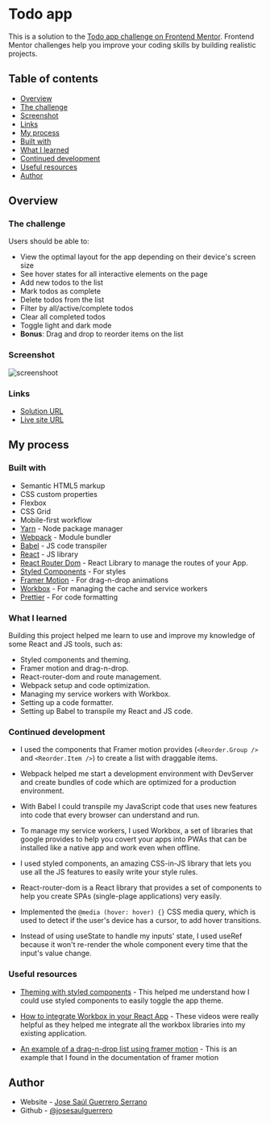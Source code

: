 # Todo app

This is a solution to the [Todo app challenge on Frontend Mentor](https://www.frontendmentor.io/challenges/todo-app-Su1_KokOW). Frontend Mentor challenges help you improve your coding skills by building realistic projects.

## Table of contents

- [Overview](#overview)
- [The challenge](#the-challenge)
- [Screenshot](#screenshot)
- [Links](#links)
- [My process](#my-process)
- [Built with](#built-with)
- [What I learned](#what-i-learned)
- [Continued development](#continued-development)
- [Useful resources](#useful-resources)
- [Author](#author)

## Overview

### The challenge

Users should be able to:

- View the optimal layout for the app depending on their device's screen size
- See hover states for all interactive elements on the page
- Add new todos to the list
- Mark todos as complete
- Delete todos from the list
- Filter by all/active/complete todos
- Clear all completed todos
- Toggle light and dark mode
- **Bonus**: Drag and drop to reorder items on the list

### Screenshot

![screenshoot](https://i.postimg.cc/V6nYGm3L/your-todos-manager-netlify-app.png)

### Links

- [Solution URL](https://github.com/josesaulguerrero/to-do-manager)
- [Live site URL ](https://your-todos-manager.netlify.app/)

## My process

### Built with

- Semantic HTML5 markup
- CSS custom properties
- Flexbox
- CSS Grid
- Mobile-first workflow
- [Yarn](https://yarnpkg.com/) - Node package manager
- [Webpack](https://webpack.js.org/) - Module bundler
- [Babel](https://babeljs.io/) - JS code transpiler
- [React](https://reactjs.org/) - JS library
- [React Router Dom](https://reactrouter.com/docs/en/v6/getting-started/overview) - React Library to manage the routes of your App.
- [Styled Components](https://styled-components.com/) - For styles
- [Framer Motion](https://www.framer.com/docs/introduction/) - For drag-n-drop animations
- [Workbox](https://developers.google.com/web/tools/workbox/guides/get-started) - For managing the cache and service workers
- [Prettier](https://prettier.io/) - For code formatting

### What I learned

Building this project helped me learn to use and improve my knowledge of some React and JS tools, such as:

- Styled components and theming.
- Framer motion and drag-n-drop.
- React-router-dom and route management.
- Webpack setup and code optimization.
- Managing my service workers with Workbox.
- Setting up a code formatter.
- Setting up Babel to transpile my React and JS code.

### Continued development

- I used the components that Framer motion provides (`<Reorder.Group />` and `<Reorder.Item />`) to create a list with draggable items.

- Webpack helped me start a development environment with DevServer and create bundles of code which are optimized for a production environment.

- With Babel I could transpile my JavaScript code that uses new features into code that every browser can understand and run.

- To manage my service workers, I used Workbox, a set of libraries that google provides to help you covert your apps into PWAs that can be installed like a native app and work even when offline.

- I used styled components, an amazing CSS-in-JS library that lets you use all the JS features to easily write your style rules.

- React-router-dom is a React library that provides a set of components to help you create SPAs (single-plage applications) very easily.

- Implemented the `@media (hover: hover) {}` CSS media query, which is used to detect if the user's device has a cursor, to add hover transitions.

- Instead of using useState to handle my inputs' state, I used useRef because it won't re-render the whole component every time that the input's value change.

### Useful resources

- [Theming with styled components](https://styled-components.com/docs/advanced#theming) - This helped me understand how I could use styled components to easily toggle the app theme.

- [How to integrate Workbox in your React App](https://www.youtube.com/watch?v=uKNLaleXztc&list=PLD8nQCAhR3tTXYOhau-RTfZQ4uGvco7XQ&ab_channel=ImranSayed-CodeytekAcademy) - These videos were really helpful as they helped me integrate all the workbox libraries into my existing application.

- [An example of a drag-n-drop list using framer motion](https://codesandbox.io/s/framer-motion-5-drag-to-reorder-lists-forked-v5zip?file=/src/Item.tsx) - This is an example that I found in the documentation of framer motion

## Author

- Website - [Jose Saúl Guerrero Serrano](https://joseguerreroserrano.netlify.app/)
- Github - [@josesaulguerrero](https://github.com/josesaulguerrero)
